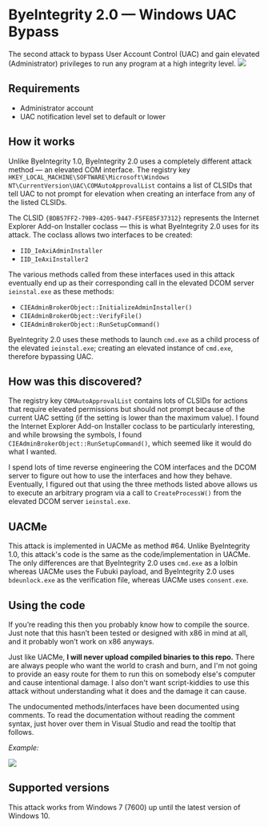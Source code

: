 # ByeIntegrity 2.0 — Windows UAC Bypass
The second attack to bypass User Account Control (UAC) and gain elevated (Administrator) privileges to run any program at a high integrity level.
![](example.gif)

## Requirements
- Administrator account
- UAC notification level set to default or lower

## How it works
Unlike ByeIntegrity 1.0, ByeIntegrity 2.0 uses a completely different attack method — an elevated COM interface. The registry key `HKEY_LOCAL_MACHINE\SOFTWARE\Microsoft\Windows NT\CurrentVersion\UAC\COMAutoApprovalList` contains a list of CLSIDs that tell UAC to not prompt for elevation when creating an interface from any of the listed CLSIDs.

The CLSID `{BDB57FF2-79B9-4205-9447-F5FE85F37312}` represents the Internet Explorer Add-on Installer coclass — this is what ByeIntegrity 2.0 uses for its attack. The coclass allows two interfaces to be created:

 - `IID_IeAxiAdminInstaller`
 - `IID_IeAxiInstaller2`

The various methods called from these interfaces used in this attack eventually end up as their corresponding call in the elevated DCOM server `ieinstal.exe` as these methods:

 - `CIEAdminBrokerObject::InitializeAdminInstaller()`
 - `CIEAdminBrokerObject::VerifyFile()`
 - `CIEAdminBrokerObject::RunSetupCommand()`

ByeIntegrity 2.0 uses these methods to launch `cmd.exe` as a child process of the elevated `ieinstal.exe`; creating an elevated instance of `cmd.exe`, therefore bypassing UAC.

## How was this discovered?
The registry key `COMAutoApprovalList` contains lots of CLSIDs for actions that require elevated permissions but should not prompt because of the current UAC setting (if the setting is lower than the maximum value). I found the Internet Explorer Add-on Installer coclass to be particularly interesting, and while browsing the symbols, I found `CIEAdminBrokerObject::RunSetupCommand()`, which seemed like it would do what I wanted.

I spend lots of time reverse engineering the COM interfaces and the DCOM server to figure out how to use the interfaces and how they behave. Eventually, I figured out that using the three methods listed above allows us to execute an arbitrary program via a call to `CreateProcessW()` from the elevated DCOM server `ieinstal.exe`.

## UACMe
This attack is implemented in UACMe as method #64. Unlike ByeIntegrity 1.0, this attack's code is the same as the code/implementation in UACMe. The only differences are that ByeIntegrity 2.0 uses `cmd.exe` as a lolbin whereas UACMe uses the Fubuki payload,
and ByeIntegrity 2.0 uses `bdeunlock.exe` as the verification file, whereas UACMe uses `consent.exe`.

## Using the code
If you’re reading this then you probably know how to compile the source. Just note that this hasn’t been tested or designed with x86 in mind at all, and it probably won’t work on x86 anyways.

Just like UACMe, **I will never upload compiled binaries to this repo.** There are always people who want the world to crash and burn, and I'm not going to provide an easy route for them to run this on somebody else's computer and cause intentional damage. I also don't want script-kiddies to use this attack without understanding what it does and the damage it can cause.

The undocumented methods/interfaces have been documented using comments. To read the documentation without reading the comment syntax, just hover over them in Visual Studio and read the tooltip that follows.

*Example:*

![](tooltip.png)

## Supported versions
This attack works from Windows 7 (7600) up until the latest version of Windows 10.
